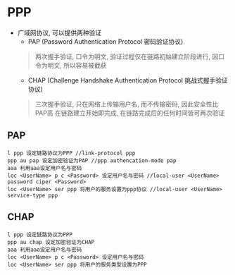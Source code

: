 # PPP

- 广域网协议, 可以提供两种验证
	- PAP (Password Authentication Protocol 密码验证协议)
	> 两次握手验证, 口令为明文, 验证过程仅在链路初始建立阶段进行, 因口令为明文, 所以容易被截获
	- CHAP (Challenge Handshake Authentication Protocol 挑战式握手验证协议)
	> 三次握手验证, 只在网络上传输用户名, 而不传输密码, 因此安全性比PAP高
	> 在链路建立开始即完成, 在链路完成后的任何时间皆可再次验证

## PAP

``` ensp
l ppp 设定链路协议为PPP //link-protocol ppp
ppp au pap 设定加密验证为PAP //ppp authencation-mode pap
aaa 利用aaa设定用户名与密码 
loc <UserName> p c <Password> 设定用户名与密码 //local-user <UserName> password ciper <Password>
loc <UserName> ser ppp 将用户的服务设置为ppp协议 //local-user <UserName> service-type ppp
```

## CHAP

``` ensp
l ppp 设定链路协议为PPP
ppp au chap 设定加密验证为CHAP
aaa 利用aaa设定用户名与密码
loc <UserName> p c <Password> 设定用户名与密码
loc <UserName> ser ppp 将用户的服务类型设置为PPP
```
